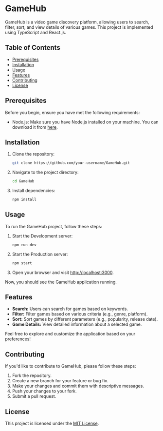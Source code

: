 # GameHub

GameHub is a video game discovery platform, allowing users to search, filter, sort, and view details of various games. This project is implemented using TypeScript and React.js.

## Table of Contents

- [Prerequisites](#prerequisites)
- [Installation](#installation)
- [Usage](#usage)
- [Features](#features)
- [Contributing](#contributing)
- [License](#license)

## Prerequisites

Before you begin, ensure you have met the following requirements:

- Node.js: Make sure you have Node.js installed on your machine. You can download it from [here](https://nodejs.org/).

## Installation

1. Clone the repository:

   ```bash
   git clone https://github.com/your-username/GameHub.git
   ```

2. Navigate to the project directory:

   ```bash
   cd GameHub
   ```

3. Install dependencies:

   ```bash
   npm install
   ```

## Usage

To run the GameHub project, follow these steps:

1. Start the Development  server:

   ```bash
   npm run dev
   ```

2. Start the Production  server:

   ```bash
   npm start
   ```

3. Open your browser and visit [http://localhost:3000](http://localhost:3000).

Now, you should see the GameHub application running.

## Features

- **Search:** Users can search for games based on keywords.
- **Filter:** Filter games based on various criteria (e.g., genre, platform).
- **Sort:** Sort games by different parameters (e.g., popularity, release date).
- **Game Details:** View detailed information about a selected game.

Feel free to explore and customize the application based on your preferences!

## Contributing

If you'd like to contribute to GameHub, please follow these steps:

1. Fork the repository.
2. Create a new branch for your feature or bug fix.
3. Make your changes and commit them with descriptive messages.
4. Push your changes to your fork.
5. Submit a pull request.

## License

This project is licensed under the [MIT License](LICENSE).
